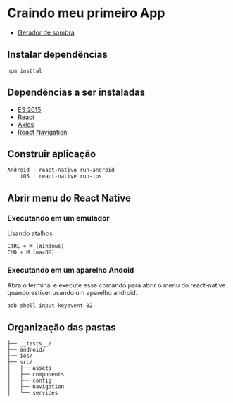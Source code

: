 # Craindo meu primeiro App
- [Gerador de sombra](https://ethercreative.github.io/react-native-shadow-generator/)
## Instalar dependências
````
npm insttal
````
## Dependências a ser instaladas

- [ES 2015](https://www.npmjs.com/package/babel-preset-es2015)
- [React](https://www.npmjs.com/package/react)
- [Axios](https://www.npmjs.com/package/react-native-axios)
- [React Navigation](https://reactnavigation.org/docs/en/getting-started.html)

## Construir aplicação
````
Android : react-native run-android
    iOS : react-native run-ios
````
## Abrir menu do React Native
### Executando em um emulador
Usando atalhos
````
CTRL + M (Windows)
CMD + M (macOS)
````
### Executando em um aparelho Andoid
Abra o terminal e execute esse comando para abrir o menu do react-native quando estiver usando um aparelho android.
````
adb shell input keyevent 82
````

## Organização das pastas
````
├── __tests__/
├── android/
├── ios/
├── src/
│   ├── assets
│   ├── components
│   ├── config
│   ├── navigation
│   └── services
````